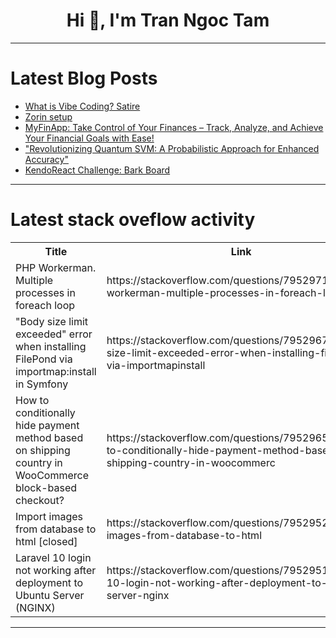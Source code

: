 <h1 align="center">Hi 👋, I'm Tran Ngoc Tam</h1>

---

# Latest Blog Posts 
<!-- BLOG-POST-LIST:START -->
- [What is Vibe Coding? Satire](https://dev.to/carlosrambles/what-is-vibe-coding-satire-379l)
- [Zorin setup](https://dev.to/thejaredwilcurt/zorin-setup-4jpf)
- [MyFinApp: Take Control of Your Finances – Track, Analyze, and Achieve Your Financial Goals with Ease!](https://dev.to/jakpanudoh/myfinapp-take-control-of-your-finances-track-analyze-and-achieve-your-financial-goals-with-1blh)
- [&quot;Revolutionizing Quantum SVM: A Probabilistic Approach for Enhanced Accuracy&quot;](https://dev.to/gilles_hamelink_ea9ff7d93/revolutionizing-quantum-svm-a-probabilistic-approach-for-enhanced-accuracy-1f2)
- [KendoReact Challenge: Bark Board](https://dev.to/its_tudes/kendoreact-challenge-bark-board-2i67)
<!-- BLOG-POST-LIST:END -->

---

# Latest stack oveflow activity
<table>
  <tr><th>Title</th><th>Link</th></tr>
  <!-- STACKOVERFLOW:START --><tr><td>PHP Workerman. Multiple processes in foreach loop</td><td>https://stackoverflow.com/questions/79529716/php-workerman-multiple-processes-in-foreach-loop</td></tr><tr><td>&quot;Body size limit exceeded&quot; error when installing FilePond via importmap:install in Symfony</td><td>https://stackoverflow.com/questions/79529675/body-size-limit-exceeded-error-when-installing-filepond-via-importmapinstall</td></tr><tr><td>How to conditionally hide payment method based on shipping country in WooCommerce block-based checkout?</td><td>https://stackoverflow.com/questions/79529652/how-to-conditionally-hide-payment-method-based-on-shipping-country-in-woocommerc</td></tr><tr><td>Import images from database to html [closed]</td><td>https://stackoverflow.com/questions/79529520/import-images-from-database-to-html</td></tr><tr><td>Laravel 10 login not working after deployment to Ubuntu Server &lpar;NGINX&rpar;</td><td>https://stackoverflow.com/questions/79529512/laravel-10-login-not-working-after-deployment-to-ubuntu-server-nginx</td></tr><!-- STACKOVERFLOW:END -->
</table>

---


